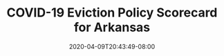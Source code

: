 ---
title: "COVID-19 Eviction Policy Scorecard for Arkansas"
date: 2020-04-09T20:43:49-08:00
layout: single
type: covid-policy-rankings
state_abbrev: ar # use state abbreviation.
state_title: Arkansas
photoCredit:
hasSubnav: true
socialDescription: COVID-19 Eviction Policy Scorecard for Arkansas
description: See how your state ranks in our nationwide scorecard of eviction policies in response to COVID-19.
url: /covid-policy-rankings/ar
aliases:
    - /covid-policy-rankings/ar
    - /covid-policy-rankings/arkansas
    - /es/covid-policy-rankings/ar
    - /es/covid-policy-rankings/arkansas
---